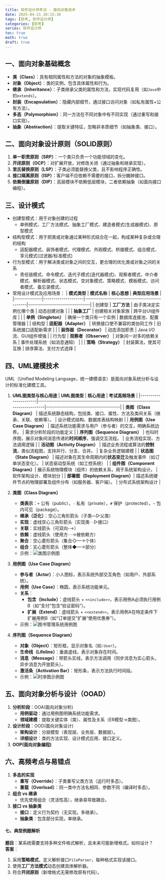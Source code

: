 ```yaml
---
title: 软件设计师考试 - 面向对象技术
date: 2025-04-21 20:15:30
tags: [软考, 软件设计师]
categories: [软考]
series: 软件设计师
toc: true
math: true
draft: true
---
```


## **一、面向对象基础概念**
- **类（Class）**：具有相同属性和方法的对象的抽象模板。
- **对象（Object）**：类的实例，包含具体属性和行为。
- **继承（Inheritance）**：子类继承父类的属性和方法，实现代码复用（如`Java`中的`extends`）。
- **封装（Encapsulation）**：隐藏内部细节，通过接口访问对象（如私有属性+公有方法）。
- **多态（Polymorphism）**：同一方法在不同对象中有不同实现（通过重写和接口实现）。
- **抽象（Abstraction）**：提取关键特征，忽略非本质细节（如抽象类、接口）。


## **二、面向对象设计原则（SOLID原则）**
1. **单一职责原则（SRP）**：一个类只负责一个功能领域的变化。
2. **开闭原则（OCP）**：对扩展开放，对修改关闭（通过抽象和继承实现）。
3. **里氏替换原则（LSP）**：子类必须能替换父类，且不影响程序正确性。
4. **接口隔离原则（ISP）**：客户端不应依赖不需要的接口，拆分臃肿接口。
5. **依赖倒置原则（DIP）**：高层模块不依赖低层模块，二者依赖抽象（如面向接口编程）。


## **三、设计模式**
- 创建型模式：用于对象创建的过程
   - 单例模式、工厂方法模式、抽象工厂模式、建造者模式(生成器模式)、原型模式
- 结构型模式：用于把类或对象通过某种形式结合在一起，构成某种复杂或合理的结构
   - 适配器模式、装饰者模式、代理模式、外观模式、桥接模式、组合模式、享元模式(过滤器/标准模式)
- 行为型模式：用于解决类或对象之间的交互，更合理的优化类或对象之间的关系
  - 责任链模式、命令模式、迭代子模式(迭代器模式)、观察者模式、中介者模式、解析器模式、状态模式、空对象模式、策略模式、模板模式、访问者模式、备忘录模式、
- 常用设计模式及应用场景：
    | **模式类型** | **模式名称**       | **核心思想**                                 | **典型应用场景**               |
    |--------------|--------------------|---------------------------------------------|-------------------------------|
    | 创建型       | **工厂方法**       | 由子类决定实例化哪个类                      | 动态创建对象                   |
    |              | **抽象工厂**       | 创建相关对象家族                            | 跨平台UI组件库                 |
    |              | **单例（Singleton）** | 确保一个类只有一个实例                      | 数据库连接池、配置管理器       |
    | 结构型       | **适配器（Adapter）** | 转换接口使不兼容的类协同工作                | 旧系统接口适配新需求           |
    |              | **装饰器（Decorator）** | 动态添加职责                                | Java I/O流、GUI组件增强        |
    | 行为型       | **观察者（Observer）** | 对象间一对多的依赖关系                      | 事件处理系统（如消息通知）     |
    |              | **策略（Strategy）**  | 封装算法，使其可互换                        | 排序算法、支付方式选择         |


## **四、UML建模技术**
UML（Unified Modeling Language，统一建模语言）是面向对象系统分析与设计的标准化建模工具。
1. **UML图类型与核心用途**
   | **UML图类型**       | **核心用途**                                                                 | **考试高频场景**                     |
   |----------------------|-----------------------------------------------------------------------------|-------------------------------------|
   | **类图（Class Diagram）**      | 描述系统静态结构，包括类、接口、属性、方法及类间关系（继承、关联、依赖等）。           | 设计模式结构、数据库表结构映射       |
   | **用例图（Use Case Diagram）** | 描述系统功能需求与用户（参与者）的交互，明确系统边界。                               | 需求分析阶段的功能定义               |
   | **序列图（Sequence Diagram）** | 也叫时序图，展示对象间消息传递的**时间顺序**，强调交互流程。                         | 业务流程实现、方法调用逻辑           |
   | **活动图（Activity Diagram）** | 描述业务流程或算法的**控制流**，类似流程图，支持并行、分支、合并。                   | 复杂业务逻辑建模                     |
   | **状态图（State Diagram）**    | 描述对象在其生命周期内的**状态变迁**及触发事件（如订单状态变化）。                   | 状态驱动型系统（如工控系统）         |
   | **组件图（Component Diagram）**| 展示系统物理模块（组件）的依赖关系，用于系统架构设计。                             | 软件架构设计、模块划分               |
   | **部署图（Deployment Diagram）**| 描述系统硬件节点的物理部署及组件分布（如服务器、客户端）。                         | 分布式系统架构设计                   |
2. **类图（Class Diagram）**
    - **类表示**：`+` 公有（public），`-` 私有（private），`#` 保护（protected），`~` 包内可见（package）。
    - **继承（泛化）**：空心三角形箭头（子类—▷父类）
    - **实现**：虚线空心三角形箭头（实现类┄▷接口）
    - **关联**：实线箭头（可双向-→）
    - **依赖**：虚线箭头（使用方┄→被依赖方）
    - **聚合**：空心菱形箭头（集合◇—→个体）
    - **组合**：实心菱形箭头（整体◆—→部分）
    - 示例：![类图示例图](20250430class.png)

3. **用例图（Use Case Diagram）**
    - **参与者（Actor）**：小人图标，表示系统外部交互角色（如用户、外部系统）。
    - **用例（Use Case）**：椭圆，表示系统功能单元。
    - **关系**：
        - **包含（Include）**：虚线箭头 + `<<include>>`，表示用例A必须执行用例B（如“支付”包含“验证密码”）。
        - **扩展（Extend）**：虚线箭头 + `<<extend>>`，表示用例A在特定条件下扩展用例B（如“订单提交”扩展“使用优惠券”）。
    - 示例：![图书管理系统用例图](20250430usecase.png)

4. **序列图（Sequence Diagram）**
    - **对象（Object）**：矩形框，显示对象名（如`:User`）。
    - **生命线（Lifeline）**：垂直虚线，表示对象存在时间。
    - **消息（Message）**：带箭头实线，表示方法调用（同步消息为实心箭头，异步消息为开放箭头）。
    - **激活条（Activation Bar）**：矩形条，表示方法执行时间段。
    - 示例：![时序图示例图](20250430SD.png)


## **五、面向对象分析与设计（OOAD）**
1. **分析阶段**：OOA(面向对象分析)
   - **用例驱动**：通过用例图明确系统功能需求。
   - **领域建模**：提取关键实体（类）、属性及关系（ER模型→类图）。
2. **设计阶段**：OOD(面向对象设计)
   - **架构设计**：分层模型（表现层、业务层、数据层）。
   - **详细设计**：类的方法实现、设计模式应用、接口定义。
3. **OOP(面向对象编程)**


## **六、高频考点与易错点**
1. **多态的实现**
   - **重写（Override）**：子类重写父类方法（运行时多态）。
   - **重载（Overload）**：同一类中方法名相同、参数不同（编译时多态）。
2. **组合 vs 继承**
   - 优先使用组合（灵活性高），继承易导致耦合。
3. **接口 vs 抽象类**
   - **接口**：定义行为契约（无实现，多继承）。
   - **抽象类**：包含部分实现，单继承。


#### **七、典型例题解析**
**题目**：某系统需要支持多种文件格式解析，且未来可能新增格式。如何设计？  
**答案**：
1. 采用**策略模式**，定义解析接口`FileParser`，每种格式实现该接口。
2. 使用**工厂方法模式**动态创建具体解析器。
3. 符合**开闭原则**（新增格式无需修改原有代码）。



